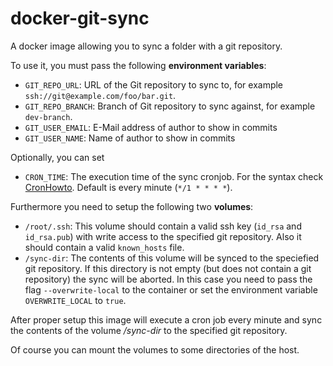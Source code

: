 # docker-git-sync
A docker image allowing you to sync a folder with a git repository.

To use it, you must pass the following **environment variables**:

* `GIT_REPO_URL`: URL of the Git repository to sync to, for example `ssh://git@example.com/foo/bar.git`.
* `GIT_REPO_BRANCH`: Branch of Git repository to sync against, for example `dev-branch`.
* `GIT_USER_EMAIL`: E-Mail address of author to show in commits
* `GIT_USER_NAME`: Name of author to show in commits

Optionally, you can set
* `CRON_TIME`: The execution time of the sync cronjob. For the syntax check [CronHowto](https://help.ubuntu.com/community/CronHowto). Default is every minute (`*/1 * * * *`).

Furthermore you need to setup the following two **volumes**:

* `/root/.ssh`: This volume should contain a valid ssh key (`id_rsa` and `id_rsa.pub`) with write access to the specified git repository. Also it should contain a valid `known_hosts` file.
* `/sync-dir`: The contents of this volume will be synced to the speciefied git repository. If this directory is not empty (but does not contain a git repository) the sync will be aborted. In this case you need to pass the flag `--overwrite-local` to the container or set the environment variable `OVERWRITE_LOCAL` to `true`.

After proper setup this image will execute a cron job every minute and sync the contents of the volume */sync-dir* to the specified git repository.

Of course you can mount the volumes to some directories of the host.
